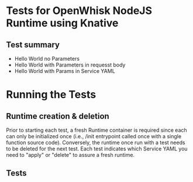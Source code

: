 # Tests for OpenWhisk NodeJS Runtime using Knative

## Test summary

- Hello World no Parameters
- Hello World with Parameters in requesst body
- Hello World with Params in Service YAML

# Running the Tests

## Runtime creation & deletion

Prior to starting each test, a fresh Runtime container is required since each can only be initialized once (i.e., /init entrypoint called once with a single function source code).  Conversely, the runtime once run with a test needs to be deleted for the next test. Each test indicates which Service YAML you need to "apply" or "delete" to assure a fresh runtime.

## Tests

